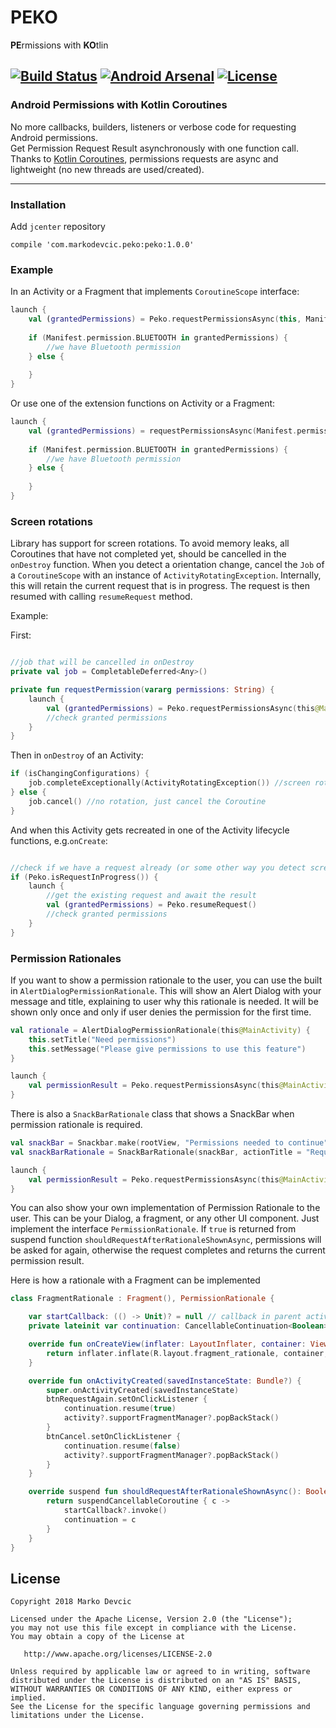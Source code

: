 # PEKO
**PE**rmissions with **KO**tlin

[![Build Status](https://travis-ci.org/deva666/Peko.svg?branch=master)](https://travis-ci.org/deva666/Peko) [![Android Arsenal](https://img.shields.io/badge/Android%20Arsenal-Peko-blue.svg?style=flat)](https://android-arsenal.com/details/1/6861) [![License](https://img.shields.io/badge/License-Apache%202.0-blue.svg)](https://opensource.org/licenses/Apache-2.0)
---
### Android Permissions with Kotlin Coroutines
No more callbacks, builders, listeners or verbose code for requesting Android permissions.  
Get Permission Request Result asynchronously with one function call.  
Thanks to [Kotlin Coroutines](https://github.com/Kotlin/kotlinx.coroutines), permissions requests are async and lightweight (no new threads are used/created).

***

### Installation

Add `jcenter` repository

```
compile 'com.markodevcic.peko:peko:1.0.0'
```

### Example 
In an Activity or a Fragment that implements `CoroutineScope` interface:
```kotlin
launch {
    val (grantedPermissions) = Peko.requestPermissionsAsync(this, Manifest.permission.BLUETOOTH) 
    
    if (Manifest.permission.BLUETOOTH in grantedPermissions) {
        //we have Bluetooth permission
    } else {
        
    }
}
```

Or use one of the extension functions on Activity or a Fragment:
```kotlin
launch {
    val (grantedPermissions) = requestPermissionsAsync(Manifest.permission.BLUETOOTH) 
    
    if (Manifest.permission.BLUETOOTH in grantedPermissions) {
        //we have Bluetooth permission
    } else {
        
    }
}
```

### Screen rotations
Library has support for screen rotations. 
To avoid memory leaks, all Coroutines that have not completed yet, should be cancelled in the `onDestroy` function.
When you detect a orientation change, cancel the `Job` of a `CoroutineScope` with an instance of `ActivityRotatingException`. Internally, this will retain the current request that is in progress. The request is then resumed with calling `resumeRequest` method.

Example:

First:
```kotlin

//job that will be cancelled in onDestroy
private val job = CompletableDeferred<Any>()

private fun requestPermission(vararg permissions: String) {
    launch { 
        val (grantedPermissions) = Peko.requestPermissionsAsync(this@MainActivity, *permissions)
        //check granted permissions
    }
}
```

Then in `onDestroy` of an Activity:
```kotlin
if (isChangingConfigurations) {
    job.completeExceptionally(ActivityRotatingException()) //screen rotation, retain the results
} else { 
    job.cancel() //no rotation, just cancel the Coroutine
}
``` 

And when this Activity gets recreated in one of the Activity lifecycle functions, e.g.`onCreate`:
```kotlin

//check if we have a request already (or some other way you detect screen orientation)
if (Peko.isRequestInProgress()) {
    launch {
        //get the existing request and await the result
        val (grantedPermissions) = Peko.resumeRequest() 
        //check granted permissions
    }
}
```

### Permission Rationales
If you want to show a permission rationale to the user, you can use the built in `AlertDialogPermissionRationale`. This will show an Alert Dialog with your message and title, explaining to user why this rationale is needed. It will be shown only once and only if user denies the permission for the first time.

```kotlin
val rationale = AlertDialogPermissionRationale(this@MainActivity) {
    this.setTitle("Need permissions")
    this.setMessage("Please give permissions to use this feature")	
}

launch {
    val permissionResult = Peko.requestPermissionsAsync(this@MainActivity, Manifest.permission.BLUETOOTH, rationale = rationale)
}
```

There is also a `SnackBarRationale` class that shows a SnackBar when permission rationale is required.

```kotlin
val snackBar = Snackbar.make(rootView, "Permissions needed to continue", Snackbar.LENGTH_LONG)
val snackBarRationale = SnackBarRationale(snackBar, actionTitle = "Request again")

launch {
    val permissionResult = Peko.requestPermissionsAsync(this@MainActivity, Manifest.permission.BLUETOOTH, rationale = snackBarRationale)
}
```

You can also show your own implementation of Permission Rationale to the user. This can be your Dialog, a fragment, or any other UI component. Just implement the interface `PermissionRationale`. If `true` is returned from suspend function `shouldRequestAfterRationaleShownAsync`, permissions will be asked for again, otherwise the request completes and returns the current permission result.

Here is how a rationale with a Fragment can be implemented

```kotlin
class FragmentRationale : Fragment(), PermissionRationale {

    var startCallback: (() -> Unit)? = null // callback in parent activity to trigger replacing fragments in fragment transaction 
    private lateinit var continuation: CancellableContinuation<Boolean>

    override fun onCreateView(inflater: LayoutInflater, container: ViewGroup?, savedInstanceState: Bundle?): View? {
        return inflater.inflate(R.layout.fragment_rationale, container, false)
    }

    override fun onActivityCreated(savedInstanceState: Bundle?) {
        super.onActivityCreated(savedInstanceState)
        btnRequestAgain.setOnClickListener {
            continuation.resume(true)
            activity?.supportFragmentManager?.popBackStack()
        }
        btnCancel.setOnClickListener {
            continuation.resume(false)
            activity?.supportFragmentManager?.popBackStack()
        }
    }

    override suspend fun shouldRequestAfterRationaleShownAsync(): Boolean {
        return suspendCancellableCoroutine { c ->
            startCallback?.invoke()
            continuation = c
        }
    }
}
```


## License
```text
Copyright 2018 Marko Devcic

Licensed under the Apache License, Version 2.0 (the "License");
you may not use this file except in compliance with the License.
You may obtain a copy of the License at

   http://www.apache.org/licenses/LICENSE-2.0

Unless required by applicable law or agreed to in writing, software
distributed under the License is distributed on an "AS IS" BASIS,
WITHOUT WARRANTIES OR CONDITIONS OF ANY KIND, either express or implied.
See the License for the specific language governing permissions and
limitations under the License.
```